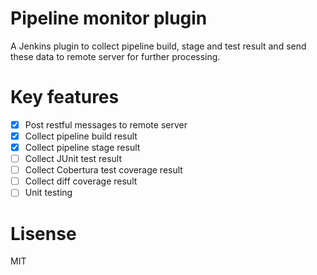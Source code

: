 # Pipeline monitor plugin
A Jenkins plugin to collect pipeline build, stage and test result and send these data to remote server for further processing.

# Key features
- [x] Post restful messages to remote server 
- [x] Collect pipeline build result
- [x] Collect pipeline stage result
- [ ] Collect JUnit test result
- [ ] Collect Cobertura test coverage result
- [ ] Collect diff coverage result
- [ ] Unit testing

# Lisense
MIT